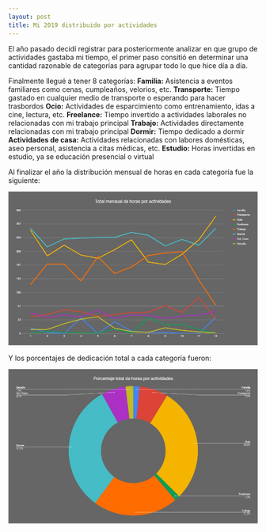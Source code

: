 ```yaml
---
layout: post
title: Mi 2019 distribuido por actividades
---
```


El año pasado decidí registrar para posteriormente analizar en que grupo de actividades gastaba mi tiempo, el primer paso consitió en determinar una cantidad razonable de categorías para agrupar todo lo que hice día a día.

Finalmente llegué a tener 8 categorías:
**Familia:** Asistencia a eventos familiares como cenas, cumpleaños, velorios, etc.
**Transporte:** Tiempo gastado en cualquier medio de transporte o esperando para hacer trasbordos
**Ocio:**  Actividades de esparcimiento como entrenamiento, idas a cine, lectura, etc.
**Freelance:** Tiempo invertido a actividades laborales no relacionadas con mi trabajo principal 
**Trabajo:** Actividades directamente relacionadas con mi trabajo principal
**Dormir:** Tiempo dedicado a dormir
**Actividades de casa:** Actividades relacionadas con labores domésticas, aseo personal, asistencia a citas médicas, etc.
**Estudio:** Horas invertidas en estudio, ya se educación presencial o virtual

Al finalizar el año la distribución mensual de horas en cada categoría fue la siguiente:

![Total mensual de horas por actividades](https://raw.githubusercontent.com/daniels13ca/daniels13ca.github.io/master/images/TotalHoras.JPG)

Y los porcentajes de dedicación total a cada categoría fueron:

![Porcentaje total de horas por actividades](https://raw.githubusercontent.com/daniels13ca/daniels13ca.github.io/master/images/PorcentajeHoras.JPG)
